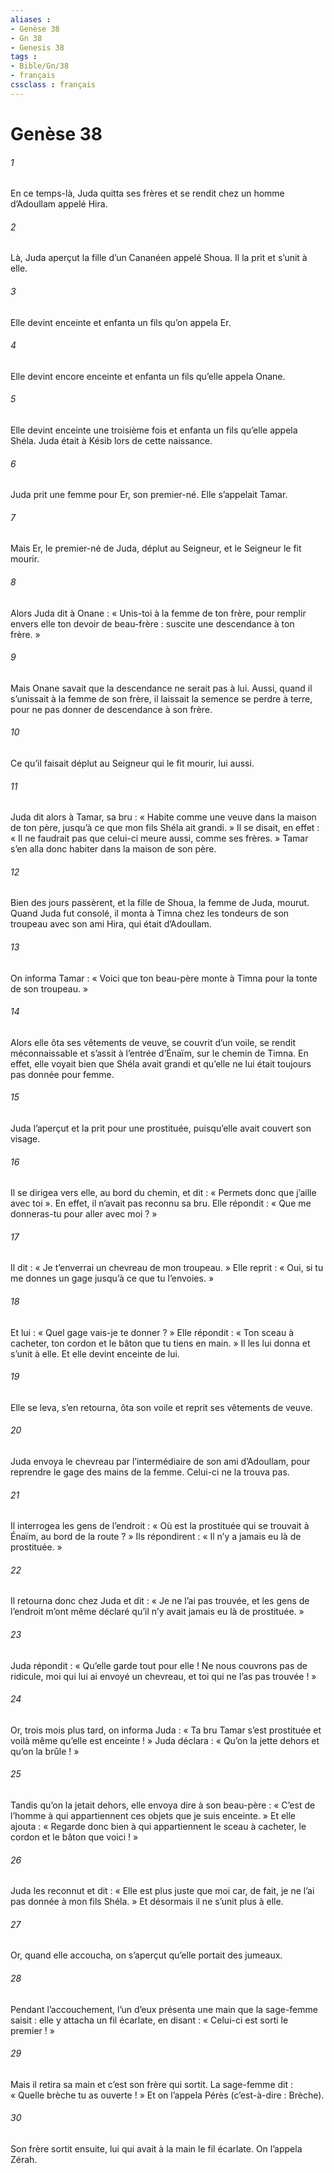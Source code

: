 ```yaml
---
aliases : 
- Genèse 38
- Gn 38
- Genesis 38
tags : 
- Bible/Gn/38
- français
cssclass : français
---
```


# Genèse 38

###### 1
En ce temps-là, Juda quitta ses frères et se rendit chez un homme d’Adoullam appelé Hira.
###### 2
Là, Juda aperçut la fille d’un Cananéen appelé Shoua. Il la prit et s’unit à elle.
###### 3
Elle devint enceinte et enfanta un fils qu’on appela Er.
###### 4
Elle devint encore enceinte et enfanta un fils qu’elle appela Onane.
###### 5
Elle devint enceinte une troisième fois et enfanta un fils qu’elle appela Shéla. Juda était à Késib lors de cette naissance.
###### 6
Juda prit une femme pour Er, son premier-né. Elle s’appelait Tamar.
###### 7
Mais Er, le premier-né de Juda, déplut au Seigneur, et le Seigneur le fit mourir.
###### 8
Alors Juda dit à Onane : « Unis-toi à la femme de ton frère, pour remplir envers elle ton devoir de beau-frère : suscite une descendance à ton frère. »
###### 9
Mais Onane savait que la descendance ne serait pas à lui. Aussi, quand il s’unissait à la femme de son frère, il laissait la semence se perdre à terre, pour ne pas donner de descendance à son frère.
###### 10
Ce qu’il faisait déplut au Seigneur qui le fit mourir, lui aussi.
###### 11
Juda dit alors à Tamar, sa bru : « Habite comme une veuve dans la maison de ton père, jusqu’à ce que mon fils Shéla ait grandi. » Il se disait, en effet : « Il ne faudrait pas que celui-ci meure aussi, comme ses frères. » Tamar s’en alla donc habiter dans la maison de son père.
###### 12
Bien des jours passèrent, et la fille de Shoua, la femme de Juda, mourut. Quand Juda fut consolé, il monta à Timna chez les tondeurs de son troupeau avec son ami Hira, qui était d’Adoullam.
###### 13
On informa Tamar : « Voici que ton beau-père monte à Timna pour la tonte de son troupeau. »
###### 14
Alors elle ôta ses vêtements de veuve, se couvrit d’un voile, se rendit méconnaissable et s’assit à l’entrée d’Énaïm, sur le chemin de Timna. En effet, elle voyait bien que Shéla avait grandi et qu’elle ne lui était toujours pas donnée pour femme.
###### 15
Juda l’aperçut et la prit pour une prostituée, puisqu’elle avait couvert son visage.
###### 16
Il se dirigea vers elle, au bord du chemin, et dit : « Permets donc que j’aille avec toi ». En effet, il n’avait pas reconnu sa bru. Elle répondit : « Que me donneras-tu pour aller avec moi ? »
###### 17
Il dit : « Je t’enverrai un chevreau de mon troupeau. » Elle reprit : « Oui, si tu me donnes un gage jusqu’à ce que tu l’envoies. »
###### 18
Et lui : « Quel gage vais-je te donner ? » Elle répondit : « Ton sceau à cacheter, ton cordon et le bâton que tu tiens en main. » Il les lui donna et s’unit à elle. Et elle devint enceinte de lui.
###### 19
Elle se leva, s’en retourna, ôta son voile et reprit ses vêtements de veuve.
###### 20
Juda envoya le chevreau par l’intermédiaire de son ami d’Adoullam, pour reprendre le gage des mains de la femme. Celui-ci ne la trouva pas.
###### 21
Il interrogea les gens de l’endroit : « Où est la prostituée qui se trouvait à Énaïm, au bord de la route ? » Ils répondirent : « Il n’y a jamais eu là de prostituée. »
###### 22
Il retourna donc chez Juda et dit : « Je ne l’ai pas trouvée, et les gens de l’endroit m’ont même déclaré qu’il n’y avait jamais eu là de prostituée. »
###### 23
Juda répondit : « Qu’elle garde tout pour elle ! Ne nous couvrons pas de ridicule, moi qui lui ai envoyé un chevreau, et toi qui ne l’as pas trouvée ! »
###### 24
Or, trois mois plus tard, on informa Juda : « Ta bru Tamar s’est prostituée et voilà même qu’elle est enceinte ! » Juda déclara : « Qu’on la jette dehors et qu’on la brûle ! »
###### 25
Tandis qu’on la jetait dehors, elle envoya dire à son beau-père : « C’est de l’homme à qui appartiennent ces objets que je suis enceinte. » Et elle ajouta : « Regarde donc bien à qui appartiennent le sceau à cacheter, le cordon et le bâton que voici ! »
###### 26
Juda les reconnut et dit : « Elle est plus juste que moi car, de fait, je ne l’ai pas donnée à mon fils Shéla. » Et désormais il ne s’unit plus à elle.
###### 27
Or, quand elle accoucha, on s’aperçut qu’elle portait des jumeaux.
###### 28
Pendant l’accouchement, l’un d’eux présenta une main que la sage-femme saisit : elle y attacha un fil écarlate, en disant : « Celui-ci est sorti le premier ! »
###### 29
Mais il retira sa main et c’est son frère qui sortit. La sage-femme dit : « Quelle brèche tu as ouverte ! » Et on l’appela Pérès (c’est-à-dire : Brèche).
###### 30
Son frère sortit ensuite, lui qui avait à la main le fil écarlate. On l’appela Zérah.

